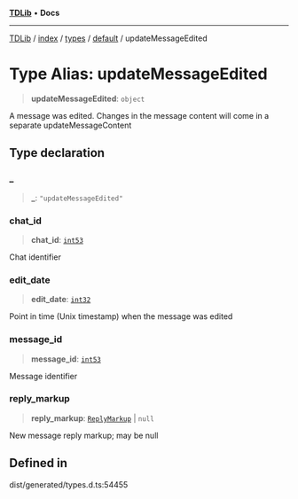 [**TDLib**](../../../../../../README.md) • **Docs**

***

[TDLib](../../../../../../modules.md) / [index](../../../../../README.md) / [types](../../../README.md) / [default](../README.md) / updateMessageEdited

# Type Alias: updateMessageEdited

> **updateMessageEdited**: `object`

A message was edited. Changes in the message content will come in a separate updateMessageContent

## Type declaration

### \_

> **\_**: `"updateMessageEdited"`

### chat\_id

> **chat\_id**: [`int53`](int53.md)

Chat identifier

### edit\_date

> **edit\_date**: [`int32`](int32.md)

Point in time (Unix timestamp) when the message was edited

### message\_id

> **message\_id**: [`int53`](int53.md)

Message identifier

### reply\_markup

> **reply\_markup**: [`ReplyMarkup`](ReplyMarkup.md) \| `null`

New message reply markup; may be null

## Defined in

dist/generated/types.d.ts:54455
